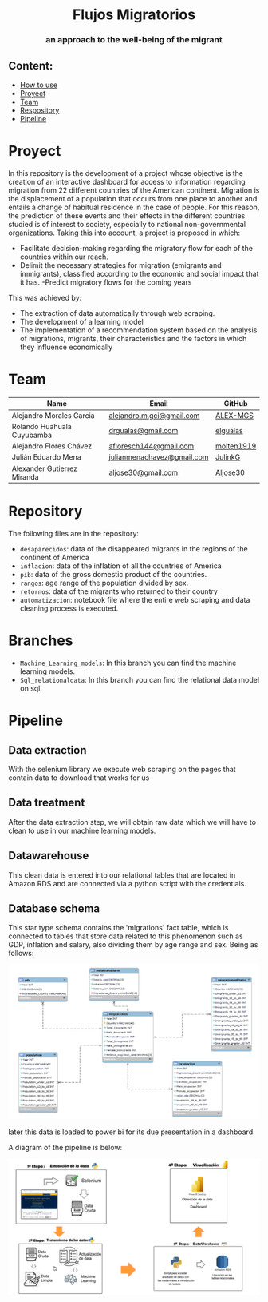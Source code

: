 <h1 align="center"> Flujos Migratorios </h1>
<h3 align="center"> an approach to the well-being of the migrant </h3>

 **Content:**
 ---

- [How to use](#Instructions)
- [Proyect ](#proyecto)
- [Team ](#equipo)
- [Respository](#repo)
- [Pipeline](#pipeline)

# Proyect <a name="proyecto"></a>

In this repository is the development of a project whose objective is the creation of an interactive dashboard for access to information regarding migration from 22 different countries of the American continent. Migration is the displacement of a population that occurs from one place to another and entails a change of habitual residence in the case of people. For this reason, the prediction of these events and their effects in the different countries studied is of interest to society, especially to national non-governmental organizations.
Taking this into account, a project is proposed in which:

- Facilitate decision-making regarding the migratory flow for each of the countries within our reach.
- Delimit the necessary strategies for migration (emigrants and immigrants), classified according to the economic and social impact that it has.
   -Predict migratory flows for the coming years

This was achieved by:
- The extraction of data automatically through web scraping.
- The development of a learning model
- The implementation of a recommendation system based on the analysis of migrations, migrants, their characteristics and the factors in which they influence economically

# Team <a name="equipo"></a>
|Name         | Email                    | GitHub                                          |
|----------------|----------------------------|-------------------------------------------------|
|Alejandro Morales Garcia |alejandro.m.gci@gmail.com    |[ALEX-MGS](https://github.com/ALEX-MGS)    |
|Rolando Huahuala Cuyubamba |drgualas@gmail.com   |[elgualas](https://github.com/elgualas)            |
|Alejandro Flores Chávez |afloresch144@gmail.com|[molten1919](https://github.com/molten1919)|[
|Julián Eduardo Mena|julianmenachavez@gmail.com  |[JulinkG](https://github.com/JulinkG)            |
|Alexander Gutierrez Miranda |aljose30@gmail.com    |[Aljose30](https://github.com/Aljose30)        |

# Repository<a name="repo"></a>
The following files are in the repository:
- `desaparecidos`: data of the disappeared migrants in the regions of the continent of America
- `inflacion`: data of the inflation of all the countries of America
- `pib`: data of the gross domestic product of the countries.
- `rangos`: age range of the population divided by sex.
- `retornos`: data of the migrants who returned to their country
- `automatizacion`: notebook file where the entire web scraping and data cleaning process is executed.

# Branches <a name="proyecto"></a>
  * `Machine_Learning_models`: In this branch you can find the machine learning models.
  * `Sql_relationaldata`: In this branch you can find the relational data model on sql.


# Pipeline<a name="pipeline"></a>
## Data extraction
With the selenium library we execute web scraping on the pages that contain data to download that works for us
## Data treatment
After the data extraction step, we will obtain raw data which we will have to clean to use in our machine learning models.
## Datawarehouse
This clean data is entered into our relational tables that are located in Amazon RDS and are connected via a python script with the credentials.
## Database schema
This star type schema contains the 'migrations' fact table, which is connected to tables that store data related to this phenomenon such as GDP, inflation and salary, also dividing them by age range and sex. Being as follows:
<p align="center">
  <img src="_src/EDR.png" />
</p>

later this data is loaded to power bi for its due presentation in a dashboard.

A diagram of the pipeline is below:
<p align="center">
  <img src="_src/pipeline.png" />
</p>

